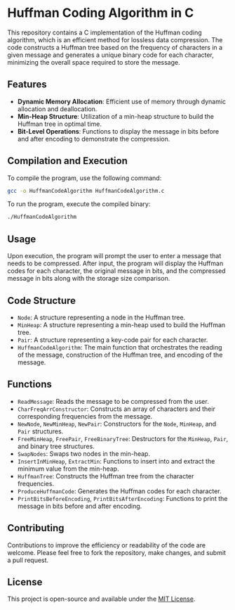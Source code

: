 # Huffman Coding Algorithm in C

This repository contains a C implementation of the Huffman coding algorithm, which is an efficient method for lossless data compression. The code constructs a Huffman tree based on the frequency of characters in a given message and generates a unique binary code for each character, minimizing the overall space required to store the message.

## Features

- **Dynamic Memory Allocation**: Efficient use of memory through dynamic allocation and deallocation.
- **Min-Heap Structure**: Utilization of a min-heap structure to build the Huffman tree in optimal time.
- **Bit-Level Operations**: Functions to display the message in bits before and after encoding to demonstrate the compression.

## Compilation and Execution

To compile the program, use the following command:

```sh
gcc -o HuffmanCodeAlgorithm HuffmanCodeAlgorithm.c
```

To run the program, execute the compiled binary:

```sh
./HuffmanCodeAlgorithm
```

## Usage

Upon execution, the program will prompt the user to enter a message that needs to be compressed. After input, the program will display the Huffman codes for each character, the original message in bits, and the compressed message in bits along with the storage size comparison.

## Code Structure

- `Node`: A structure representing a node in the Huffman tree.
- `MinHeap`: A structure representing a min-heap used to build the Huffman tree.
- `Pair`: A structure representing a key-code pair for each character.
- `HuffmanCodeAlgorithm`: The main function that orchestrates the reading of the message, construction of the Huffman tree, and encoding of the message.

## Functions

- `ReadMessage`: Reads the message to be compressed from the user.
- `CharFreqArrConstructor`: Constructs an array of characters and their corresponding frequencies from the message.
- `NewNode`, `NewMinHeap`, `NewPair`: Constructors for the `Node`, `MinHeap`, and `Pair` structures.
- `FreeMinHeap`, `FreePair`, `FreeBinaryTree`: Destructors for the `MinHeap`, `Pair`, and binary tree structures.
- `SwapNodes`: Swaps two nodes in the min-heap.
- `InsertInMinHeap`, `ExtractMin`: Functions to insert into and extract the minimum value from the min-heap.
- `HuffmanTree`: Constructs the Huffman tree from the character frequencies.
- `ProduceHuffmanCode`: Generates the Huffman codes for each character.
- `PrintBitsBeforeEncoding`, `PrintBitsAfterEncoding`: Functions to print the message in bits before and after encoding.

## Contributing

Contributions to improve the efficiency or readability of the code are welcome. Please feel free to fork the repository, make changes, and submit a pull request.

## License

This project is open-source and available under the [MIT License](LICENSE).
